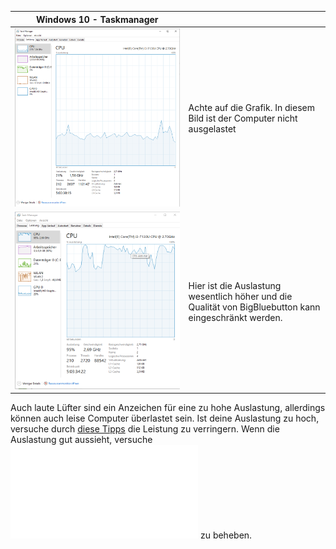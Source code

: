 
| Windows 10 - Taskmanager |      |
| ------------------------ | ---- |
| ![](/pics/windows_good.png)| Achte auf die Grafik. In diesem Bild ist der Computer nicht ausgelastet |
|  ![](/pics/windows_bad.png)| Hier ist die Auslastung wesentlich höher und die Qualität von BigBluebutton kann eingeschränkt werden.                                                          |

Auch laute Lüfter sind ein Anzeichen für eine zu hohe Auslastung, allerdings können auch leise Computer überlastet sein. 
Ist deine Auslastung zu hoch, versuche durch [diese Tipps](auslastung.md) die Leistung zu verringern. Wenn die Auslastung gut aussieht, versuche ![Probleme mit dem Netzwerk](netzwerk.md) zu beheben. 
